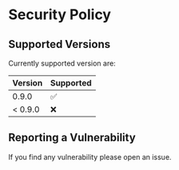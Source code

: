 # Security Policy

## Supported Versions

Currently supported version are:

| Version | Supported          |
| ------- | ------------------ |
|   0.9.0 | :white_check_mark: |
| < 0.9.0 | :x:                |

## Reporting a Vulnerability

If you find any vulnerability please open an issue.
